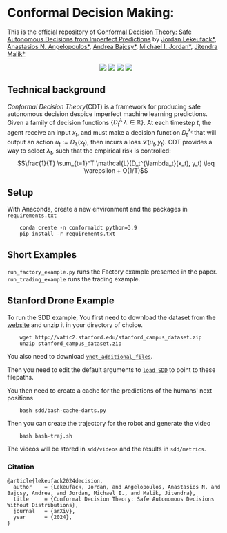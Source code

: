 # Conformal Decision Making: 
This is the official repository of [Conformal Decision Theory: Safe Autonomous Decisions from Imperfect Predictions](https://conformal-decision.github.io/static/pdf/submission.pdf) by [Jordan Lekeufack*](https://jordylek.github.io/), [Anastasios N. Angelopoulos*](https://people.eecs.berkeley.edu/~angelopoulos/), [Andrea Bajcsy*](https://www.cs.cmu.edu/~abajcsy/), [Michael I. Jordan*](http://people.eecs.berkeley.edu/~jordan/), [Jitendra Malik*](http://people.eecs.berkeley.edu/~malik/)


<p align="center">
    <a style="text-decoration:none !important;" href="https://conformal-decision.github.io/static/pdf/submission.pdf" alt="arXiv"> <img src="https://img.shields.io/badge/paper-arXiv-red" /> </a>
    <a style="text-decoration:none !important;" href="https://conformal-decision.github.io/" alt="website"> <img src="https://img.shields.io/badge/website-CDT-yellow" /> </a>
    <a style="text-decoration:none !important;" href="https://docs.conda.io/en/latest/miniconda.html" alt="package management"> <img src="https://img.shields.io/badge/conda-env-green" /> </a>
    <a style="text-decoration:none !important;" href="https://opensource.org/licenses/MIT" alt="License"> <img src="https://img.shields.io/badge/license-MIT-blue.svg" /> </a>

</p>

## Technical background
*Conformal Decision Theory*(CDT) is a framework for producing safe autonomous decision despice imperfect machine learning predictions. Given a family of decision functions $\{D^\lambda_t\, \lambda \in \mathbb{R}\}$. At each timestep $t$, the agent receive an input $x_t$, and must make a decision function $D_t^{\lambda_t}$ that will output an action $u_t:= D_\lambda(x_t)$, then incurs a loss $\mathcal{L}(u_t, y_t)$. CDT provides a way to select $\lambda_t$, such that the empirical risk is controlled:
$$\frac{1}{T} \sum_{t=1}^T \mathcal{L}(D_t^{\lambda_t}(x_t), y_t) \leq \varepsilon + O(1/T)$$

## Setup
With Anaconda, create a new environment and the packages in `requirements.txt`

```
    conda create -n conformaldt python=3.9
    pip install -r requirements.txt
```


## Short Examples
`run_factory_example.py` runs the Factory example presented in the paper. `run_trading_example` runs the trading example.

## Stanford Drone Example
To run the SDD example, You first need to download the dataset from the [website](https://cvgl.stanford.edu/projects/uav_data/) and unzip it in your directory of choice.

```
    wget http://vatic2.stanford.edu/stanford_campus_dataset.zip
    unzip stanford_campus_dataset.zip
```

You also need to download [`ynet_additional_files`](https://drive.google.com/file/d/1u4hTk_BZGq1929IxMPLCrDzoG3wsZnsa/view?usp=sharing). 

Then you need to edit the default arguments to [`load_SDD`](https://github.com/Jordylek/conformal-decision/blob/d3f3e97157d7f1ce0957cbba910a699be3f16f8b/sdd/utils/preprocessing.py#L14) to point to these filepaths.

You then need to create a cache for the predictions of the humans' next positions
```
    bash sdd/bash-cache-darts.py
```

Then you can create the trajectory for the robot and generate the video

```
    bash bash-traj.sh
```

The videos will be stored in `sdd/videos` and the results in `sdd/metrics`.

### Citation 

```
@article{lekeufack2024decision,
  author    = {Lekeufack, Jordan, and Angelopoulos, Anastasios N, and Bajcsy, Andrea, and Jordan, Michael I., and Malik, Jitendra},
  title     = {Conformal Decision Theory: Safe Autonomous Decisions Without Distributions},
  journal   = {arXiv},
  year      = {2024},
}
```
